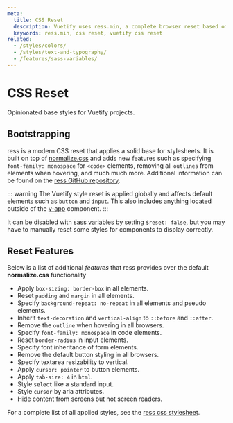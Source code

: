 ```yaml
---
meta:
  title: CSS Reset
  description: Vuetify uses ress.min, a complete browser reset based off or normalize.css.
  keywords: ress.min, css reset, vuetify css reset
related:
  - /styles/colors/
  - /styles/text-and-typography/
  - /features/sass-variables/
---
```


# CSS Reset

Opinionated base styles for Vuetify projects.

<PageFeatures />

<PromotedEntry />

## Bootstrapping

ress is a modern CSS reset that applies a solid base for stylesheets. It is built on top of [normalize.css](https://github.com/necolas/normalize.css) and adds new features such as specifying `font-family: monospace` for `<code>` elements, removing all `outlines` from elements when hovering, and much much more. Additional information can be found on the [ress GitHub repository](https://github.com/filipelinhares/ress).

::: warning
  The Vuetify style reset is applied globally and affects default elements such as `button` and `input`. This also includes anything located outside of the [v-app](/components/application) component.
:::

It can be disabled with [sass variables](/features/sass-variables/#sass-variables) by setting `$reset: false`, but you may have to manually reset some styles for components to display correctly.

## Reset Features

Below is a list of additional *features* that ress provides over the default **normalize.css** functionality

- Apply `box-sizing: border-box` in all elements.
- Reset `padding` and `margin` in all elements.
- Specify `background-repeat: no-repeat` in all elements and pseudo elements.
- Inherit `text-decoration` and `vertical-align` to `::before` and `::after`.
- Remove the `outline` when hovering in all browsers.
- Specify `font-family: monospace` in code elements.
- Reset `border-radius` in input elements.
- Specify font inheritance of form elements.
- Remove the default button styling in all browsers.
- Specify textarea resizability to vertical.
- Apply `cursor: pointer` to button elements.
- Apply `tab-size: 4` in `html`.
- Style `select` like a standard input.
- Style `cursor` by aria attributes.
- Hide content from screens but not screen readers.

For a complete list of all applied styles, see the [ress css stylesheet](https://github.com/vuetifyjs/vuetify/blob/master/packages/vuetify/src/styles/generic/_reset.scss).
